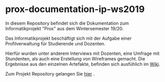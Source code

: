 # prox-documentation-ip-ws2019
In diesem Repository befindet sich die Dokumentation zum Informatikprojekt "Prox" aus dem Wintersemester 19/20.

Das Informatikprojekt beschäftigt sich mit der Aufgabe einer Profilverwaltung für Studierende und Dozenten.

Hierfür wurden unter anderem Interviews mit Dozenten, eine Umfrage mit Stundenten, als auch eine Erstellung von Wireframes gemacht.
Die Ergebnisse aus den einzelnen Artefakte, befinden sich ausfühlich im [Wiki](https://github.com/Archi-Lab/prox-documentation-ip-ws2019/wiki).

Zum Projekt Repository gelangen Sie [hier](https://github.com/Archi-Lab/prox-user-profile-service) .
